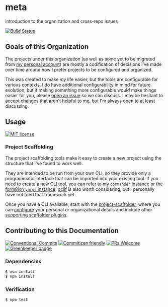 # meta

introduction to the organization and cross-repo issues

<!-- status badges -->
[![Build Status][ci-badge]][ci-link]

## Goals of this Organization

The projects under this organization (as well as some yet to be migrated from
[my personal account](https://github.com/travi)) are mostly a codification of
decisions I've made over time around how I prefer projects to be configured and
organized.

This was created to make _my_ life easier, but the tools are configurable for
various contexts. I do have additional configurability in mind for future
evolution, but if making something more configurable would make things easier
for you, please [open an issue](https://github.com/form8ion/meta/issues/new) so
we can discuss. I may be hesitant to accept changes that aren't helpful to me,
but I'm always open to at least discussing.

## Usage

<!-- consumer badges -->
[![MIT license][license-badge]][license-link]

### Project Scaffolding

The project scaffolding tools make it easy to create a new project using the
structure that I've found to work well.

They are intended to be run from your own CLI, so they provide only a
programmatic interface that can be imported into your existing tool. If you
need to create a new CLI tool, you can refer to
[my `commander` instance](https://github.com/travi/cli) or the
[form8ion `yargs` instance](https://github.com/form8ion/utils-cli).
[oclif](https://www.npmjs.com/package/oclif) is also worth considering, but I
personally have not tried that framework yet.

Once you have a CLI available, start with the
[project-scaffolder](https://github.com/travi/project-scaffolder), where you
can [configure](https://github.com/travi/project-scaffolder#options) your
personal or organizational details and include other
[supporting scaffolder plugins](https://github.com/form8ion/awesome#scaffolding).

## Contributing to this Documentation

<!-- contribution badges -->
[![Conventional Commits][commit-convention-badge]][commit-convention-link]
[![Commitizen friendly][commitizen-badge]][commitizen-link]
[![PRs Welcome][PRs-badge]][PRs-link]
[![Greenkeeper badge](https://badges.greenkeeper.io/form8ion/meta.svg)](https://greenkeeper.io/)

### Dependencies

```sh
$ nvm install
$ npm install
```

### Verification

```sh
$ npm test
```

[license-link]: LICENSE
[license-badge]: https://img.shields.io/github/license/form8ion/meta.svg
[ci-link]: https://travis-ci.com/form8ion/meta
[ci-badge]: https://img.shields.io/travis/com/form8ion/meta/master.svg
[commit-convention-link]: https://conventionalcommits.org
[commit-convention-badge]: https://img.shields.io/badge/Conventional%20Commits-1.0.0-yellow.svg
[commitizen-link]: http://commitizen.github.io/cz-cli/
[commitizen-badge]: https://img.shields.io/badge/commitizen-friendly-brightgreen.svg
[PRs-link]: http://makeapullrequest.com
[PRs-badge]: https://img.shields.io/badge/PRs-welcome-brightgreen.svg
